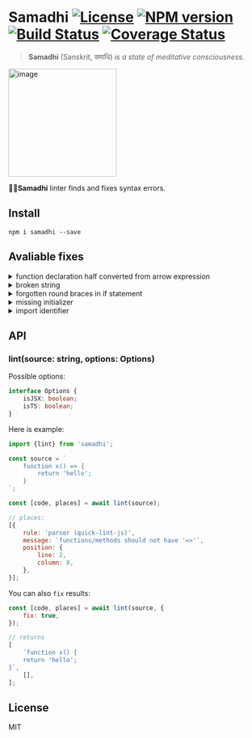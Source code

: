 # Samadhi [![License][LicenseIMGURL]][LicenseURL] [![NPM version][NPMIMGURL]][NPMURL] [![Build Status][BuildStatusIMGURL]][BuildStatusURL] [![Coverage Status][CoverageIMGURL]][CoverageURL]

[NPMIMGURL]: https://img.shields.io/npm/v/samadhi.svg?style=flat
[BuildStatusURL]: https://github.com/coderaiser/samadhi/actions/workflows/nodejs.yml "Build Status"
[BuildStatusIMGURL]: https://github.com/coderaiser/samadhi/actions/workflows/nodejs.yml/badge.svg
[LicenseIMGURL]: https://img.shields.io/badge/license-MIT-317BF9.svg?style=flat
[NPMURL]: https://npmjs.org/package/samadhi "npm"
[LicenseURL]: https://tldrlegal.com/license/mit-license "MIT License"
[CoverageURL]: https://coveralls.io/github/coderaiser/samadhi?branch=master
[CoverageIMGURL]: https://coveralls.io/repos/coderaiser/samadhi/badge.svg?branch=master&service=github

> **Samadhi** (Sanskrit, समाधि) *is a state of meditative consciousness.*

<img width="214" alt="image" src="https://github.com/coderaiser/samadhi/assets/1573141/c95fb001-e535-4a07-b28f-a22c520fc042">

🧘🏽**Samadhi** linter finds and fixes syntax errors.

## Install

`npm i samadhi --save`

## Avaliable fixes

<details><summary>function declaration half converted from arrow expression</summary>

```diff
-function parse(source) => {
+function parse(source) {
    return source;
}
```

</details>

<details><summary>broken string</summary>

```diff
-const a = 'hello;
+const a = 'hello';
const b = 'world';
```

</details>

<details><summary>forgotten round braces in if statement</summary>

```diff
-if a > 5 {
+if (a > 5) {
    alert();
}
```

</details>

<details><summary>missing initializer</summary>

```diff
-const {code, places} await samadhi(source);
+const {code, places} = await samadhi(source);
```

</details>

<details><summary>import identifier</summary>

```diff
-import hello from hello;
+import hello from 'hello';
```

</details>

## API

### lint(source: string, options: Options)

Possible options:

```ts
interface Options {
    isJSX: boolean;
    isTS: boolean;
}
```

Here is example:

```js
import {lint} from 'samadhi';

const source = `
    function x() => {
        return 'hello';
    }
`;

const [code, places] = await lint(source);

// places:
[{
    rule: 'parser (quick-lint-js)',
    message: `functions/methods should not have '=>'`,
    position: {
        line: 2,
        column: 8,
    },
}];
```

You can also `fix` results:

```js
const [code, places] = await lint(source, {
    fix: true,
});

// returns
[
    `function x() {
    return 'hello';
}`,
    [],
];
```

## License

MIT
